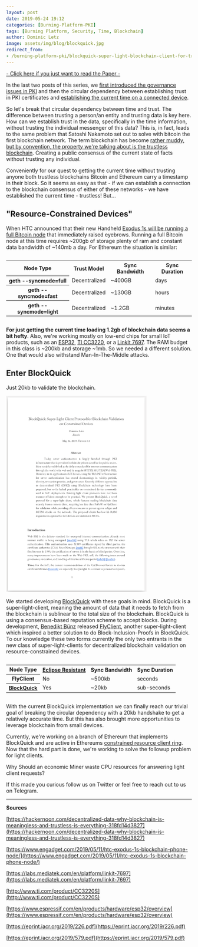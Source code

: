 ```yaml
---
layout: post
date: 2019-05-24 19:12
categories: [Burning-Platform-PKI]
tags: [Burning Platform, Security, Time, Blockchain]
author: Dominic Letz
image: assets/img/blog/blockquick.jpg
redirect_from:
- /burning-platform-pki/blockquick-super-light-blockchain-client-for-trustless-time-19144/
---
```


[- Click here if you just want to read the Paper -](https://eprint.iacr.org/2019/579.pdf)

In the last two posts of this series, we [first introduced the governance issues in PKI](/burning-platform-pki/why-there-are-3652-organizations-that-can-read-everyones-encrypted-traffic-19098/) and then the circular dependency between establishing trust in PKI certificates and [establishing the current time on a connected device](/burning-platform-pki/why-we-cant-trust-network-time-19116/).

So let's break that circular dependency between time and trust. The difference between trusting a person/an entity and trusting data is key here. How can we establish trust in the data, specifically in the time information, without trusting the individual messenger of this data? This is, in fact, leads to the same problem that Satoshi Nakamoto set out to solve with bitcoin the first blockchain network. The term blockchain has become [rather muddy, but by convention, the property we're talking about is the trustless blockchain](https://hackernoon.com/decentralized-data-why-blockchain-is-meaningless-and-trustless-is-everything-318fd14d3827). Creating a public consensus of the current state of facts without trusting any individual. 

Conveniently for our quest to getting the current time without trusting anyone both trustless blockchains Bitcoin and Ethereum carry a timestamp in their block. So it seems as easy as that - if we can establish a connection to the blockchain consensus of either of these networks - we have established the current time - trustless! But...

## "Resource-Constrained Devices"

When HTC announced that their new Handheld [Exodus 1s will be running a full Bitcoin node](https://www.engadget.com/2019/05/11/htc-exodus-1s-blockchain-phone-node/) that immediately raised eyebrows. Running a full Bitcoin node at this time requires ~200gb of storage plenty of ram and constant data bandwidth of ~140mb a day. For Ethereum the situation is similar:

<div style="overflow: auto"><table>
<tr>
 <th>Node Type
 </th>
 <th>Trust Model
 </th>
 <th>Sync Bandwidth
 </th>
 <th>Sync Duration
 </th>
</tr>
<tr>
 <th>geth --syncmode=full
 </th>
 <td>Decentralized
 </td>
 <td>~400GB
 </td>
 <td>days
 </td>
</tr>
<tr>
 <th>geth --syncmode=fast
 </th>
 <td>Decentralized
 </td>
 <td>~130GB
 </td>
 <td>hours
 </td>
</tr>
<tr>
 <th>geth --syncmode=light
 </th>
 <td>Decentralized
 </td>
 <td>~1.2GB
 </td>
 <td>minutes
 </td>
</tr>
</table></div>

**For just getting the current time loading 1.2gb of blockchain data seems a bit hefty**. Also, we're working mostly on low-end chips for small IoT products, such as an [ESP32](https://www.espressif.com/en/products/hardware/esp32/overview), [TI CC3220](http://www.ti.com/product/CC3220S), or a [LinkIt 7697](https://labs.mediatek.com/en/platform/linkit-7697). The RAM budget in this class is ~200kb and storage ~1mb. So we needed a different solution. One that would also withstand Man-In-The-Middle attacks.

## Enter BlockQuick
Just 20kb to validate the blockchain.

[![BlockQuick Paper](../assets/img/blog/blockquick.png)](https://eprint.iacr.org/2019/579.pdf)

We started developing [BlockQuick](https://eprint.iacr.org/2019/579.pdf) with these goals in mind. BlockQuick is a super-light-client, meaning the amount of data that it needs to fetch from the blockchain is sublinear to the total size of the blockchain. BlockQuick is using a consensus-based reputation scheme to accept blocks. During development, [Benedikt Bünz](https://twitter.com/benediktbuenz) released [FlyClient](https://eprint.iacr.org/2019/226.pdf), another super-light-client which inspired a better solution to do Block-Inclusion-Proofs in BlockQuick. To our knowledge these two forms currently the only two entrants in the new class of super-light-clients for decentralized blockchain validation on resource-constrained devices.

<div style="overflow: auto">
<table>
<tr>
 <th>Node Type</th>
 <th><a href="https://www.usenix.org/node/190891">Eclipse Resistant</a>
 </th>
 <th>Sync Bandwidth
 </th>
 <th>Sync Duration
 </th>
</tr>
<tr>
 <th>FlyClient
 </th>
 <td>No
 </td>
 <td>~500kb
 </td>
 <td>seconds
 </td>
</tr>
<tr>
 <th><a href="https://eprint.iacr.org/2019/579.pdf">BlockQuick</a>
 </th>
 <td>Yes
 </td>
 <td>~20kb
 </td>
 <td>sub-seconds
 </td>
</tr>
</table>
</div>

With the current BlockQuick implementation we can finally reach our trivial goal of breaking the circular dependency with a 20kb handshake to get a relatively accurate time. But this has also brought more opportunities to leverage blockchain from small devices.

Currently, we're working on a branch of Ethereum that implements BlockQuick and are active in Ethereums [constrained resource client ring](https://ethereum-magicians.org/c/working-groups/constrained-resource-client-ring). Now that the hard part is done, we're working to solve the followup problem for light clients.

Why Should an economic Miner waste CPU resources for answering light client requests?

If this made you curious follow us on Twitter or feel free to reach out to us on Telegram.

---

**Sources**

[https://hackernoon.com/decentralized-data-why-blockchain-is-meaningless-and-trustless-is-everything-318fd14d3827](https://hackernoon.com/decentralized-data-why-blockchain-is-meaningless-and-trustless-is-everything-318fd14d3827)

[https://www.engadget.com/2019/05/11/htc-exodus-1s-blockchain-phone-node/](https://www.engadget.com/2019/05/11/htc-exodus-1s-blockchain-phone-node/)

[https://labs.mediatek.com/en/platform/linkit-7697](https://labs.mediatek.com/en/platform/linkit-7697)

[http://www.ti.com/product/CC3220S](http://www.ti.com/product/CC3220S)

[https://www.espressif.com/en/products/hardware/esp32/overview](https://www.espressif.com/en/products/hardware/esp32/overview)

[https://eprint.iacr.org/2019/226.pdf](https://eprint.iacr.org/2019/226.pdf)

[https://eprint.iacr.org/2019/579.pdf](https://eprint.iacr.org/2019/579.pdf)